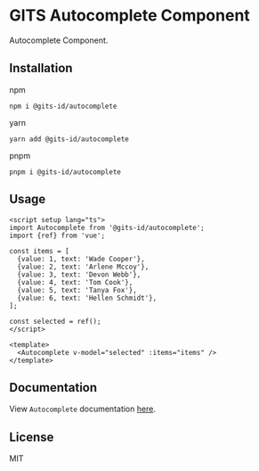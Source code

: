 # GITS Autocomplete Component

Autocomplete Component.

## Installation

npm

```
npm i @gits-id/autocomplete
```

yarn

```
yarn add @gits-id/autocomplete
```

pnpm

```
pnpm i @gits-id/autocomplete
```

## Usage

```vue
<script setup lang="ts">
import Autocomplete from '@gits-id/autocomplete';
import {ref} from 'vue';

const items = [
  {value: 1, text: 'Wade Cooper'},
  {value: 2, text: 'Arlene Mccoy'},
  {value: 3, text: 'Devon Webb'},
  {value: 4, text: 'Tom Cook'},
  {value: 5, text: 'Tanya Fox'},
  {value: 6, text: 'Hellen Schmidt'},
];

const selected = ref();
</script>

<template>
  <Autocomplete v-model="selected" :items="items" />
</template>
```

## Documentation

View `Autocomplete` documentation [here](https://gits-ui.web.app/?path=/story/components-autocomplete--default).

## License

MIT
